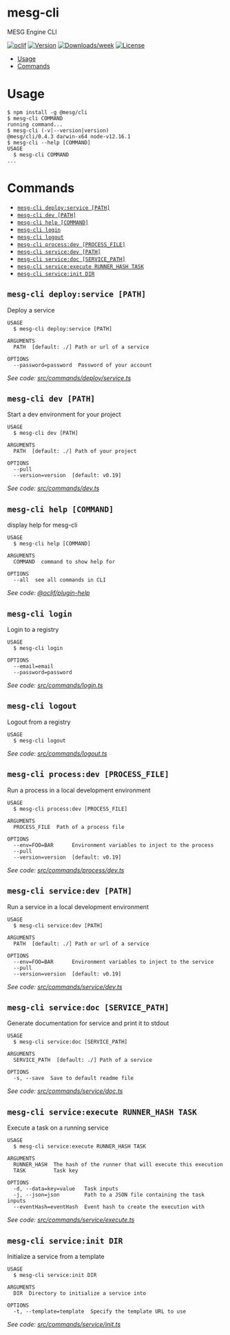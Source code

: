 mesg-cli
=========

MESG Engine CLI

[![oclif](https://img.shields.io/badge/cli-oclif-brightgreen.svg)](https://oclif.io)
[![Version](https://img.shields.io/npm/v/mesg-cli.svg)](https://npmjs.org/package/mesg-cli)
[![Downloads/week](https://img.shields.io/npm/dw/mesg-cli.svg)](https://npmjs.org/package/mesg-cli)
[![License](https://img.shields.io/npm/l/mesg-cli.svg)](https://github.com/mesg-foundation/cli/blob/master/package.json)

<!-- toc -->
* [Usage](#usage)
* [Commands](#commands)
<!-- tocstop -->
# Usage
<!-- usage -->
```sh-session
$ npm install -g @mesg/cli
$ mesg-cli COMMAND
running command...
$ mesg-cli (-v|--version|version)
@mesg/cli/0.4.3 darwin-x64 node-v12.16.1
$ mesg-cli --help [COMMAND]
USAGE
  $ mesg-cli COMMAND
...
```
<!-- usagestop -->
# Commands
<!-- commands -->
* [`mesg-cli deploy:service [PATH]`](#mesg-cli-deployservice-path)
* [`mesg-cli dev [PATH]`](#mesg-cli-dev-path)
* [`mesg-cli help [COMMAND]`](#mesg-cli-help-command)
* [`mesg-cli login`](#mesg-cli-login)
* [`mesg-cli logout`](#mesg-cli-logout)
* [`mesg-cli process:dev [PROCESS_FILE]`](#mesg-cli-processdev-process_file)
* [`mesg-cli service:dev [PATH]`](#mesg-cli-servicedev-path)
* [`mesg-cli service:doc [SERVICE_PATH]`](#mesg-cli-servicedoc-service_path)
* [`mesg-cli service:execute RUNNER_HASH TASK`](#mesg-cli-serviceexecute-runner_hash-task)
* [`mesg-cli service:init DIR`](#mesg-cli-serviceinit-dir)

## `mesg-cli deploy:service [PATH]`

Deploy a service

```
USAGE
  $ mesg-cli deploy:service [PATH]

ARGUMENTS
  PATH  [default: ./] Path or url of a service

OPTIONS
  --password=password  Password of your account
```

_See code: [src/commands/deploy/service.ts](https://github.com/mesg-foundation/js-sdk/blob/v0.4.3/src/commands/deploy/service.ts)_

## `mesg-cli dev [PATH]`

Start a dev environment for your project

```
USAGE
  $ mesg-cli dev [PATH]

ARGUMENTS
  PATH  [default: ./] Path of your project

OPTIONS
  --pull
  --version=version  [default: v0.19]
```

_See code: [src/commands/dev.ts](https://github.com/mesg-foundation/js-sdk/blob/v0.4.3/src/commands/dev.ts)_

## `mesg-cli help [COMMAND]`

display help for mesg-cli

```
USAGE
  $ mesg-cli help [COMMAND]

ARGUMENTS
  COMMAND  command to show help for

OPTIONS
  --all  see all commands in CLI
```

_See code: [@oclif/plugin-help](https://github.com/oclif/plugin-help/blob/v2.2.1/src/commands/help.ts)_

## `mesg-cli login`

Login to a registry

```
USAGE
  $ mesg-cli login

OPTIONS
  --email=email
  --password=password
```

_See code: [src/commands/login.ts](https://github.com/mesg-foundation/js-sdk/blob/v0.4.3/src/commands/login.ts)_

## `mesg-cli logout`

Logout from a registry

```
USAGE
  $ mesg-cli logout
```

_See code: [src/commands/logout.ts](https://github.com/mesg-foundation/js-sdk/blob/v0.4.3/src/commands/logout.ts)_

## `mesg-cli process:dev [PROCESS_FILE]`

Run a process in a local development environment

```
USAGE
  $ mesg-cli process:dev [PROCESS_FILE]

ARGUMENTS
  PROCESS_FILE  Path of a process file

OPTIONS
  --env=FOO=BAR      Environment variables to inject to the process
  --pull
  --version=version  [default: v0.19]
```

_See code: [src/commands/process/dev.ts](https://github.com/mesg-foundation/js-sdk/blob/v0.4.3/src/commands/process/dev.ts)_

## `mesg-cli service:dev [PATH]`

Run a service in a local development environment

```
USAGE
  $ mesg-cli service:dev [PATH]

ARGUMENTS
  PATH  [default: ./] Path or url of a service

OPTIONS
  --env=FOO=BAR      Environment variables to inject to the service
  --pull
  --version=version  [default: v0.19]
```

_See code: [src/commands/service/dev.ts](https://github.com/mesg-foundation/js-sdk/blob/v0.4.3/src/commands/service/dev.ts)_

## `mesg-cli service:doc [SERVICE_PATH]`

Generate documentation for service and print it to stdout

```
USAGE
  $ mesg-cli service:doc [SERVICE_PATH]

ARGUMENTS
  SERVICE_PATH  [default: ./] Path of a service

OPTIONS
  -s, --save  Save to default readme file
```

_See code: [src/commands/service/doc.ts](https://github.com/mesg-foundation/js-sdk/blob/v0.4.3/src/commands/service/doc.ts)_

## `mesg-cli service:execute RUNNER_HASH TASK`

Execute a task on a running service

```
USAGE
  $ mesg-cli service:execute RUNNER_HASH TASK

ARGUMENTS
  RUNNER_HASH  The hash of the runner that will execute this execution
  TASK         Task key

OPTIONS
  -d, --data=key=value   Task inputs
  -j, --json=json        Path to a JSON file containing the task inputs
  --eventHash=eventHash  Event hash to create the execution with
```

_See code: [src/commands/service/execute.ts](https://github.com/mesg-foundation/js-sdk/blob/v0.4.3/src/commands/service/execute.ts)_

## `mesg-cli service:init DIR`

Initialize a service from a template

```
USAGE
  $ mesg-cli service:init DIR

ARGUMENTS
  DIR  Directory to initialize a service into

OPTIONS
  -t, --template=template  Specify the template URL to use
```

_See code: [src/commands/service/init.ts](https://github.com/mesg-foundation/js-sdk/blob/v0.4.3/src/commands/service/init.ts)_
<!-- commandsstop -->
